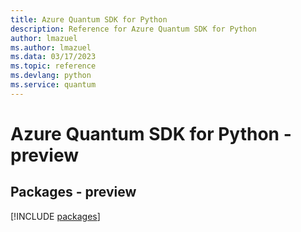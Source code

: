 ```yaml
---
title: Azure Quantum SDK for Python
description: Reference for Azure Quantum SDK for Python
author: lmazuel
ms.author: lmazuel
ms.data: 03/17/2023
ms.topic: reference
ms.devlang: python
ms.service: quantum
---
```

# Azure Quantum SDK for Python - preview
## Packages - preview
[!INCLUDE [packages](quantum-index.md)]